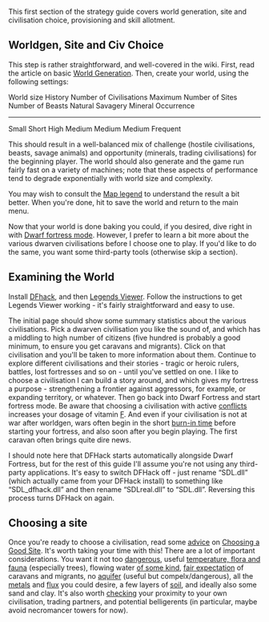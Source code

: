 This first section of the strategy guide covers world generation, site
and civilisation choice, provisioning and skill allotment.

Worldgen, Site and Civ Choice
-----------------------------

This step is rather straightforward, and well-covered in the wiki.
First, read the article on basic [World
Generation](World_Generation "wikilink"). Then, create your world, using
the following settings:

  World size   History   Number of Civilisations   Maximum Number of Sites   Number of Beasts   Natural Savagery   Mineral Occurrence
  ------------ --------- ------------------------- ------------------------- ------------------ ------------------ --------------------
  Small        Short     High                      Medium                    Medium             Medium             Frequent

This should result in a well-balanced mix of challenge (hostile
civilisations, beasts, savage animals) and opportunity (minerals,
trading civilisations) for the beginning player. The world should also
generate and the game run fairly fast on a variety of machines; note
that these aspects of performance tend to degrade exponentially with
world size and complexity.

You may wish to consult the [Map legend](Map_legend "wikilink") to
understand the result a bit better. When you're done, hit to save the
world and return to the main menu.

Now that your world is done baking you could, if you desired, dive right
in with [Dwarf fortress mode](Dwarf_fortress_mode "wikilink"). However,
I prefer to learn a bit more about the various dwarven civilisations
before I choose one to play. If you'd like to do the same, you want some
third-party tools (otherwise skip a section).

Examining the World
-------------------

Install [DFhack](Utility:DFHack "wikilink"), and then [Legends
Viewer](http://www.bay12forums.com/smf/index.php?topic=154617.0). Follow
the instructions to get Legends Viewer working - it's fairly
straightforward and easy to use.

The initial page should show some summary statistics about the various
civilisations. Pick a dwarven civilisation you like the sound of, and
which has a middling to high number of citizens (five hundred is
probably a good minimum, to ensure you get caravans and migrants). Click
on that civilisation and you'll be taken to more information about them.
Continue to explore different civilisations and their stories - tragic
or heroic rulers, battles, lost fortresses and so on - until you've
settled on one. I like to choose a civilisation I can build a story
around, and which gives my fortress a purpose - strengthening a frontier
against aggressors, for example, or expanding territory, or whatever.
Then go back into Dwarf Fortress and start fortress mode. Be aware that
choosing a civilisation with active [conflicts](War "wikilink")
increases your dosage of vitamin [F](Fun "wikilink"). And even if your
civilisation is not at war after worldgen, wars often begin in the short
[burn-in time](World_activities#Advancing_time "wikilink") before
starting your fortress, and also soon after you begin playing. The first
caravan often brings quite dire news.

I should note here that DFHack starts automatically alongside Dwarf
Fortress, but for the rest of this guide I'll assume you're not using
any third-party applications. It's easy to switch DFHack off - just
rename “SDL.dll” (which actually came from your DFHack install) to
something like “SDL\_dfhack.dll” and then rename “SDLreal.dll” to
“SDL.dll”. Reversing this process turns DFHack on again.

Choosing a site
---------------

Once you're ready to choose a civilisation, read some
[advice](Embark "wikilink") on [Choosing a Good
Site](Quickstart_guide#Choosing_a_Good_Site "wikilink"). It's worth
taking your time with this! There are a lot of important considerations.
You want it not too [dangerous](Surroundings "wikilink"), useful
[temperature, flora and fauna](Biome "wikilink") (especially trees),
flowing water [of some kind](River "wikilink"), [fair
expectation](Civilisation#Dead_and_Struggling_Civilizations "wikilink")
of caravans and migrants, no [aquifer](Aquifer "wikilink") (useful but
compelx/dangerous), all the [metals](Ore "wikilink") and
[flux](Flux "wikilink") you could desire, a few layers of
[soil](Stone_layers#Soil "wikilink"), and ideally also some sand and
clay. It's also worth [checking](Embark#Changing_Views "wikilink") your
proximity to your own civilisation, trading partners, and potential
belligerents (in particular, maybe avoid necromancer towers for now).